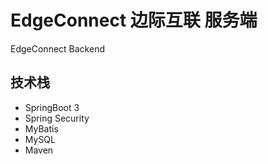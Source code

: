 # EdgeConnect 边际互联 服务端

EdgeConnect Backend

## 技术栈

- SpringBoot 3
- Spring Security
- MyBatis
- MySQL
- Maven
